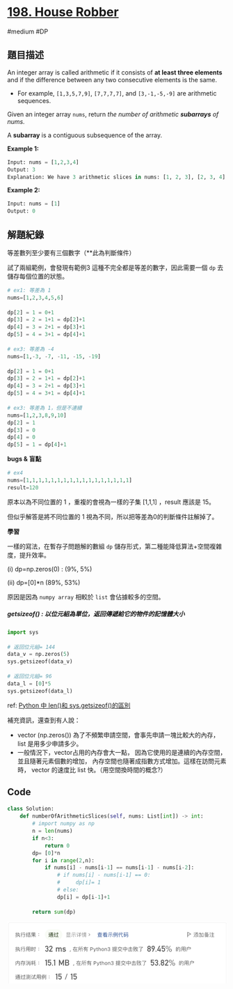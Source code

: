 # [198. House Robber](https://leetcode.cn/problems/house-robber/)

#medium #DP



## 題目描述

An integer array is called arithmetic if it consists of **at least three elements** and if the difference between any two consecutive elements is the same.

* For example, `[1,3,5,7,9]`, `[7,7,7,7]`, and `[3,-1,-5,-9]` are arithmetic sequences.

Given an integer array `nums`, return *the number of arithmetic **subarrays** of nums.*

A **subarray** is a contiguous subsequence of the array.

 

**Example 1:**

```python
Input: nums = [1,2,3,4]
Output: 3
Explanation: We have 3 arithmetic slices in nums: [1, 2, 3], [2, 3, 4] and [1,2,3,4] itself.


```

**Example 2:**

```python
Input: nums = [1]
Output: 0

```



## 解題紀錄

等差數列至少要有三個數字（**此為判斷條件）

試了兩組範例，會發現有範例3 這種不完全都是等差的數字，因此需要一個 `dp` 去儲存每個位置的狀態。



```python
# ex1: 等差為 1
nums=[1,2,3,4,5,6]

dp[2] = 1 = 0+1
dp[3] = 2 = 1+1 = dp[2]+1
dp[4] = 3 = 2+1 = dp[3]+1
dp[5] = 4 = 3+1 = dp[4]+1

# ex3: 等差為 -4
nums=[1,-3, -7, -11, -15, -19]

dp[2] = 1 = 0+1
dp[3] = 2 = 1+1 = dp[2]+1
dp[4] = 3 = 2+1 = dp[3]+1
dp[5] = 4 = 3+1 = dp[4]+1

# ex3: 等差為 1，但是不連續
nums=[1,2,3,8,9,10]
dp[2] = 1
dp[3] = 0 
dp[4] = 0
dp[5] = 1 = dp[4]+1
```



**bugs & 盲點**

```python
# ex4
nums=[1,1,1,1,1,1,1,1,1,1,1,1,1,1,1,1,1]
result=120
```

原本以為不同位置的 1 ，重複的會視為一樣的子集 [1,1,1] ，result 應該是 15。

但似乎解答是將不同位置的 1 視為不同，所以把等差為0的判斷條件註解掉了。



**學習**

一樣的寫法，在暫存子問題解的數組 `dp` 儲存形式，第二種能降低算法+空間複雜度，提升效率。 

(i) dp=np.zeros(0) : (9%, 5%) 

(ii) dp=[0]*n (89%, 53%)



原因是因為 `numpy array` 相較於 `list` 會佔據較多的空間。

#####  getsizeof() : 以位元組為單位，返回傳遞給它的物件的記憶體大小

```python
import sys

# 返回位元組= 144
data_v = np.zeros(5)
sys.getsizeof(data_v)

# 返回位元組= 96
data_l = [0]*5
sys.getsizeof(data_l)
```

ref: [Python 中 len()和 sys.getsizeof()的區別](https://www.delftstack.com/zh-tw/howto/python/difference-between-len-and-getsizeof-in-python/)

補充資訊，還查到有人說：

* vector (np.zeros()) 為了不頻繁申請空間，會事先申請一塊比較大的內存， list 是用多少申請多少。
* 一般情況下，vector占用的內存會大一點， 因為它使用的是連續的內存空間， 並且隨著元素個數的增加， 內存空間也隨著成指數方式增加。這樣在訪問元素時， vector 的速度比 list 快。（用空間換時間的概念?）





## Code

```python
class Solution:
    def numberOfArithmeticSlices(self, nums: List[int]) -> int:
        # import numpy as np
        n = len(nums)
        if n<3:
            return 0
        dp= [0]*n
        for i in range(2,n):
            if nums[i] - nums[i-1] == nums[i-1] - nums[i-2]:
                # if nums[i] - nums[i-1] == 0:
                #     dp[i]= 1
                # else:
                dp[i] = dp[i-1]+1

        return sum(dp)
```

![img_ac](https://github.com/youngmihuang/leetcode-python/blob/main/img/413.arithmetic_slices_ac.png)
